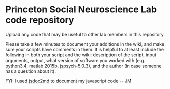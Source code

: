 # Princeton Social Neuroscience Lab code repository

Upload any code that may be useful to other lab members in this repository.

Please take a few minutes to document your additions in the wiki, and make sure your scripts have comments in them.
It is helpful to at least include the following in both your script and the wiki: description of the script, input arguments, output, what version of software you worked with (e.g. python3.4, matlab 2015b, jspsych-5.0.3), and the author (in case someone has a question about it).



FYI: I used [jsdoc2md](https://github.com/jsdoc2md/jsdoc-to-markdown) to document my javascript code -- JM 
